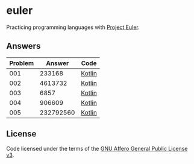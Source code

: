 # euler

Practicing programming languages with [Project Euler](https://projecteuler.net).

## Answers

| Problem | Answer | Code |
|---------|--------|--------|
| 001 | 233168 | [Kotlin](./KotlinEuler/src/main/kotlin/Problem001.kt) |
| 002 | 4613732 | [Kotlin](./KotlinEuler/src/main/kotlin/Problem002.kt) |
| 003 | 6857 | [Kotlin](./KotlinEuler/src/main/kotlin/Problem003.kt) |
| 004 | 906609 | [Kotlin](./KotlinEuler/src/main/kotlin/Problem004.kt) |
| 005 | 232792560 | [Kotlin](./KotlinEuler/src/main/kotlin/Problem005.kt) |

## License

Code licensed under the terms of the [GNU Affero General Public License v3](LICENSE).
